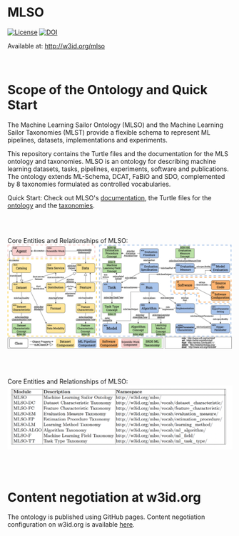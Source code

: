 # MLSO

[![License](https://img.shields.io/badge/License-Apache_2.0-blue.svg)](https://opensource.org/licenses/Apache-2.0) [![DOI](https://zenodo.org/badge/DOI/10.5281/zenodo.10286868.svg)](https://zenodo.org/doi/10.5281/zenodo.10286868)

Available at: http://w3id.org/mlso  
<br><br>


# Scope of the Ontology and Quick Start

The Machine Learning Sailor Ontology (MLSO) and the Machine Learning Sailor Taxonomies (MLST) provide a flexible schema to represent ML pipelines, datasets, implementations and experiments. 

This repository contains the Turtle files and the documentation for the MLS ontology and taxonomies. 
MLSO is an ontology for describing machine learning datasets, tasks, pipelines, experiments, software and publications. The ontology extends ML-Schema, DCAT, FaBiO and SDO, complemented by 8 taxonomies formulated as controlled vocabularies.

Quick Start: Check out MLSO's [documentation](http://w3id.org/mlso), the Turtle files for the [ontology](https://github.com/dtai-kg/MLSO/blob/main/ontology/ml-onto.ttl) and the [taxonomies](https://github.com/dtai-kg/MLSO/tree/main/ontology/Taxonomies).

<br><br>

Core Entities and Relationships of MLSO:
![Error loading the image!](documentation/UML.jpg)  
  
<br><br>


Core Entities and Relationships of MLSO:
![Error loading the image!](documentation/Namespaces.jpg)

<br><br>

# Content negotiation at w3id.org

The ontology is published using GitHub pages. 
Content negotiation configuration on w3id.org is available [here](https://github.com/perma-id/w3id.org/tree/master/mlso).



